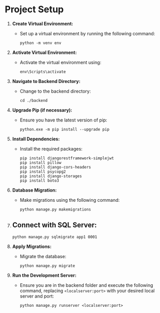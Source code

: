 # Project Setup

1. **Create Virtual Environment:**
   - Set up a virtual environment by running the following command:
     ```
     python -m venv env
     ```

2. **Activate Virtual Environment:**
   - Activate the virtual environment using:
     ```
     env\Scripts\activate
     ```

3. **Navigate to Backend Directory:**
   - Change to the backend directory:
     ```
     cd ./backend
     ```

4. **Upgrade Pip (if necessary):**
   - Ensure you have the latest version of pip:
     ```
     python.exe -m pip install --upgrade pip
     ```

5. **Install Dependencies:**
   - Install the required packages:
     ```
     pip install djangorestframework-simplejwt
     pip install pillow
     pip install django-cors-headers
     pip install psycopg2
     pip install django-storages
     pip install boto3
     ```

6. **Database Migration:**
   - Make migrations using the following command:
     ```
     python manage.py makemigrations
     ```

7. **Connect with SQL Server:**
   -
     ```
     python manage.py sqlmigrate app1 0001
     ```


8. **Apply Migrations:** 
   - Migrate the database:
     ```
     python manage.py migrate
     ```

9. **Run the Development Server:**
   - Ensure you are in the backend folder and execute the following command, replacing `<localserver:port>` with your desired local server and port:
     ```
     python manage.py runserver <localserver:port>
     ```
